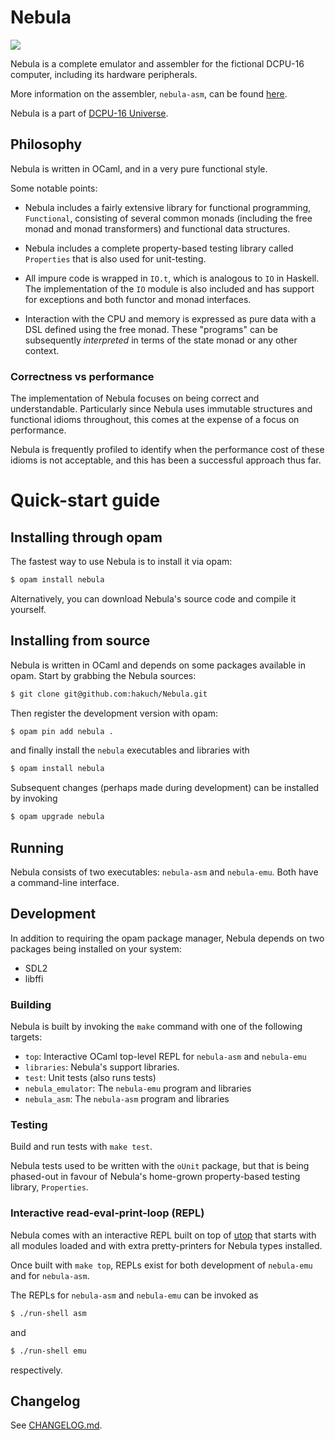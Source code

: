 # Nebula

![](https://github.com/hakuch/Nebula/blob/master/img/monitor-animation.gif)

Nebula is a complete emulator and assembler for the fictional DCPU-16 computer, including its hardware
peripherals.

More information on the assembler, `nebula-asm`, can be found [here](https://github.com/hakuch/Nebula/tree/master/src/asm).

Nebula is a part of [DCPU-16 Universe](https://github.com/hakuch/Dcpu16Universe).

## Philosophy

Nebula is written in OCaml, and in a very pure functional style.

Some notable points:

- Nebula includes a fairly extensive library for functional programming, `Functional`, consisting of several common monads (including the free monad and monad transformers) and functional data structures.

- Nebula includes a complete property-based testing library called `Properties` that is also used for unit-testing.

- All impure code is wrapped in `IO.t`, which is analogous to `IO` in Haskell. The implementation of the `IO` module is also included and has support for exceptions and both functor and monad interfaces.

- Interaction with the CPU and memory is expressed as pure data with a DSL defined using the free monad. These "programs" can be subsequently _interpreted_ in terms of the state monad or any other context.

### Correctness vs performance

The implementation of Nebula focuses on being correct and understandable. Particularly since Nebula uses immutable structures and functional idioms throughout, this comes at the expense of a focus on performance.

Nebula is frequently profiled to identify when the performance cost of these idioms is not acceptable, and this has been a successful approach thus far.

# Quick-start guide

## Installing through opam

The fastest way to use Nebula is to install it via opam:

```bash
$ opam install nebula
```

Alternatively, you can download Nebula's source code and compile it yourself.

## Installing from source

Nebula is written in OCaml and depends on some packages available in opam. Start by grabbing the Nebula sources:

```bash
$ git clone git@github.com:hakuch/Nebula.git
```

Then register the development version with opam:

```bash
$ opam pin add nebula .
```

and finally install the `nebula` executables and libraries with

```bash
$ opam install nebula
```

Subsequent changes (perhaps made during development) can be installed by invoking

```bash
$ opam upgrade nebula
```

## Running

Nebula consists of two executables: `nebula-asm` and `nebula-emu`. Both have a command-line interface.

## Development

In addition to requiring the opam package manager, Nebula depends on two packages being installed on your system:

- SDL2
- libffi

### Building

Nebula is built by invoking the `make` command with one of the following targets:

- `top`: Interactive OCaml top-level REPL for `nebula-asm` and `nebula-emu`
- `libraries`: Nebula's support libraries.
- `test`: Unit tests (also runs tests)
- `nebula_emulator`: The `nebula-emu` program and libraries
- `nebula_asm`: The `nebula-asm` program and libraries

### Testing

Build and run tests with `make test`.

Nebula tests used to be written with the `oUnit` package, but that is being phased-out in favour of Nebula's home-grown property-based testing library, `Properties`.

### Interactive read-eval-print-loop (REPL)

Nebula comes with an interactive REPL built on top of [utop](https://opam.ocaml.org/blog/about-utop/) that starts with all modules loaded and with extra pretty-printers for Nebula types installed.

Once built with `make top`, REPLs exist for both development of `nebula-emu` and for `nebula-asm`.

The REPLs for `nebula-asm` and `nebula-emu` can be invoked as

```bash
$ ./run-shell asm
```

and

```bash
$ ./run-shell emu
```

respectively.

## Changelog

See [CHANGELOG.md](CHANGELOG.md).
